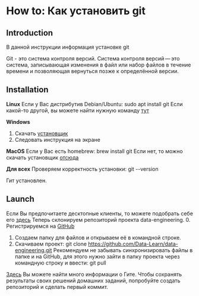 # How to: Как установить git

## Introduction
В данной инструкции информация установке git

Git - это система контроля версий. Система контроля версий — это система, записывающая изменения в файл или набор файлов в течение времени и позволяющая вернуться позже к определённой версии.

## Installation
**Linux**
Если у Вас дистрибутив Debian/Ubuntu: sudo apt install git 
Если какой-то другой, вы можете найти нужную команду [тут](https://git-scm.com/download/linux)

**Windows**
1. Скачать [установщик](https://git-scm.com/download/win)
2. Следовать инструкция на экране

**MacOS**
Если у Вас есть homebrew: brew install git
Если нет, то можно скачать установщик [отсюда](https://sourceforge.net/projects/git-osx-installer/)

**Для всех**
Проверяем корректность установки: git --version

Гит установлен.

## Launch
Если Вы предпочитаете десктопные клиенты, то можете подобрать себе его [здесь](https://git-scm.com/downloads/guis)
Теперь склонируем репозиторий проекта data-engineering.
0. Регистрируемся на [GitHub](https://github.com/join)
1. Создаем папку для файлов и открываем её в командной строке.
2. Скачиваем проект: git clone https://github.com/Data-Learn/data-engineering.git
Рекомендуем не забывать синхронизировать файлы в папке и на GitHub, для этого нужно зайти в папку проекта через командную строку и ввести: git pull 

[Здесь](https://git-scm.com/book/ru/v2) Вы можете найти много информации о Гите.
Чтобы сохранять результаты своих решений домашних заданий, попробуйте создать репозиторий и сделать первый коммит.
